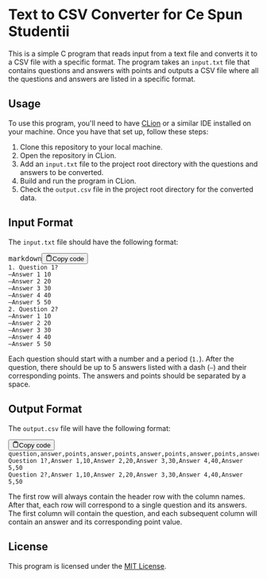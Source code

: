 <h1>Text to CSV Converter for Ce Spun Studentii</h1><p>This is a simple C program that reads input from a text file and converts it to a CSV file with a specific format. The program takes an <code>input.txt</code> file that contains questions and answers with points and outputs a CSV file where all the questions and answers are listed in a specific format.</p><h2>Usage</h2><p>To use this program, you'll need to have <a href="https://www.jetbrains.com/clion/" target="_new">CLion</a> or a similar IDE installed on your machine. Once you have that set up, follow these steps:</p><ol><li>Clone this repository to your local machine.</li><li>Open the repository in CLion.</li><li>Add an <code>input.txt</code> file to the project root directory with the questions and answers to be converted.</li><li>Build and run the program in CLion.</li><li>Check the <code>output.csv</code> file in the project root directory for the converted data.</li></ol><h2>Input Format</h2><p>The <code>input.txt</code> file should have the following format:</p><pre><div class="bg-black rounded-md mb-4"><div class="flex items-center relative text-gray-200 bg-gray-800 px-4 py-2 text-xs font-sans justify-between rounded-t-md"><span>markdown</span><button class="flex ml-auto gap-2"><svg stroke="currentColor" fill="none" stroke-width="2" viewBox="0 0 24 24" stroke-linecap="round" stroke-linejoin="round" class="h-4 w-4" height="1em" width="1em" xmlns="http://www.w3.org/2000/svg"><path d="M16 4h2a2 2 0 0 1 2 2v14a2 2 0 0 1-2 2H6a2 2 0 0 1-2-2V6a2 2 0 0 1 2-2h2"></path><rect x="8" y="2" width="8" height="4" rx="1" ry="1"></rect></svg>Copy code</button></div><div class="p-4 overflow-y-auto"><code class="!whitespace-pre hljs language-markdown"><span class="hljs-bullet">1.</span> Question 1?
—Answer 1 10
—Answer 2 20
—Answer 3 30
—Answer 4 40
—Answer 5 50
<span class="hljs-bullet">2.</span> Question 2?
—Answer 1 10
—Answer 2 20
—Answer 3 30
—Answer 4 40
—Answer 5 50
</code></div></div></pre><p>Each question should start with a number and a period (<code>1.</code>). After the question, there should be up to 5 answers listed with a dash (<code>—</code>) and their corresponding points. The answers and points should be separated by a space.</p><h2>Output Format</h2><p>The <code>output.csv</code> file will have the following format:</p><pre><div class="bg-black rounded-md mb-4"><div class="flex items-center relative text-gray-200 bg-gray-800 px-4 py-2 text-xs font-sans justify-between rounded-t-md"><button class="flex ml-auto gap-2"><svg stroke="currentColor" fill="none" stroke-width="2" viewBox="0 0 24 24" stroke-linecap="round" stroke-linejoin="round" class="h-4 w-4" height="1em" width="1em" xmlns="http://www.w3.org/2000/svg"><path d="M16 4h2a2 2 0 0 1 2 2v14a2 2 0 0 1-2 2H6a2 2 0 0 1-2-2V6a2 2 0 0 1 2-2h2"></path><rect x="8" y="2" width="8" height="4" rx="1" ry="1"></rect></svg>Copy code</button></div><div class="p-4 overflow-y-auto"><code class="!whitespace-pre hljs">question,answer,points,answer,points,answer,points,answer,points,answer,points
Question 1?,Answer 1,10,Answer 2,20,Answer 3,30,Answer 4,40,Answer 5,50
Question 2?,Answer 1,10,Answer 2,20,Answer 3,30,Answer 4,40,Answer 5,50
</code></div></div></pre><p>The first row will always contain the header row with the column names. After that, each row will correspond to a single question and its answers. The first column will contain the question, and each subsequent column will contain an answer and its corresponding point value.</p><h2>License</h2><p>This program is licensed under the <a href="LICENSE" target="_new">MIT License</a>.
